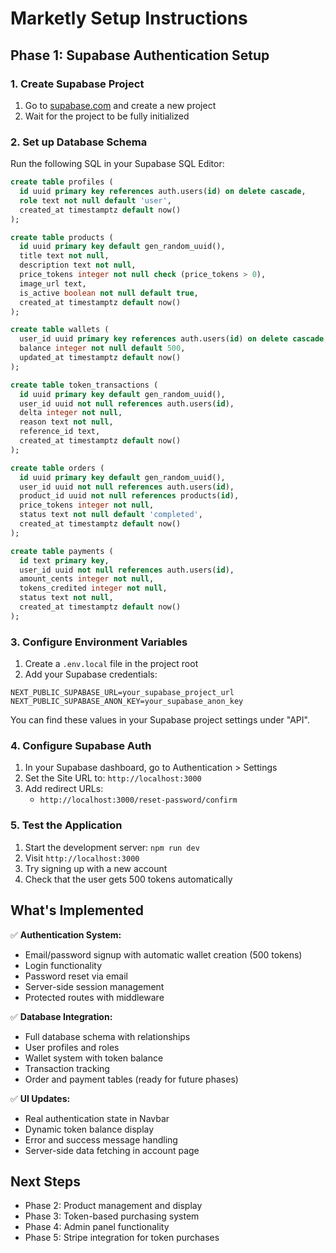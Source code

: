 # Marketly Setup Instructions

## Phase 1: Supabase Authentication Setup

### 1. Create Supabase Project
1. Go to [supabase.com](https://supabase.com) and create a new project
2. Wait for the project to be fully initialized

### 2. Set up Database Schema
Run the following SQL in your Supabase SQL Editor:

```sql
create table profiles (
  id uuid primary key references auth.users(id) on delete cascade,
  role text not null default 'user',
  created_at timestamptz default now()
);

create table products (
  id uuid primary key default gen_random_uuid(),
  title text not null,
  description text not null,
  price_tokens integer not null check (price_tokens > 0),
  image_url text,
  is_active boolean not null default true,
  created_at timestamptz default now()
);

create table wallets (
  user_id uuid primary key references auth.users(id) on delete cascade,
  balance integer not null default 500,
  updated_at timestamptz default now()
);

create table token_transactions (
  id uuid primary key default gen_random_uuid(),
  user_id uuid not null references auth.users(id),
  delta integer not null,
  reason text not null,
  reference_id text,
  created_at timestamptz default now()
);

create table orders (
  id uuid primary key default gen_random_uuid(),
  user_id uuid not null references auth.users(id),
  product_id uuid not null references products(id),
  price_tokens integer not null,
  status text not null default 'completed',
  created_at timestamptz default now()
);

create table payments (
  id text primary key,
  user_id uuid not null references auth.users(id),
  amount_cents integer not null,
  tokens_credited integer not null,
  status text not null,
  created_at timestamptz default now()
);
```

### 3. Configure Environment Variables
1. Create a `.env.local` file in the project root
2. Add your Supabase credentials:

```env
NEXT_PUBLIC_SUPABASE_URL=your_supabase_project_url
NEXT_PUBLIC_SUPABASE_ANON_KEY=your_supabase_anon_key
```

You can find these values in your Supabase project settings under "API".

### 4. Configure Supabase Auth
1. In your Supabase dashboard, go to Authentication > Settings
2. Set the Site URL to: `http://localhost:3000`
3. Add redirect URLs:
   - `http://localhost:3000/reset-password/confirm`

### 5. Test the Application
1. Start the development server: `npm run dev`
2. Visit `http://localhost:3000`
3. Try signing up with a new account
4. Check that the user gets 500 tokens automatically

## What's Implemented

✅ **Authentication System:**
- Email/password signup with automatic wallet creation (500 tokens)
- Login functionality
- Password reset via email
- Server-side session management
- Protected routes with middleware

✅ **Database Integration:**
- Full database schema with relationships
- User profiles and roles
- Wallet system with token balance
- Transaction tracking
- Order and payment tables (ready for future phases)

✅ **UI Updates:**
- Real authentication state in Navbar
- Dynamic token balance display
- Error and success message handling
- Server-side data fetching in account page

## Next Steps
- Phase 2: Product management and display
- Phase 3: Token-based purchasing system
- Phase 4: Admin panel functionality
- Phase 5: Stripe integration for token purchases
